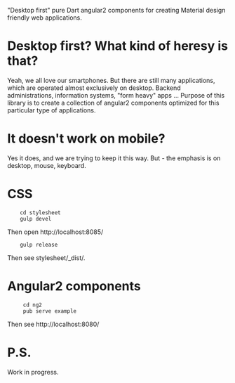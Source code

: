 "Desktop first" pure Dart angular2 components for creating Material design friendly web applications.

# Desktop first? What kind of heresy is that?
 
Yeah, we all love our smartphones. But there are still many applications, which are operated almost exclusively on desktop.
Backend administrations, information systems, "form heavy" apps ... Purpose of this library is to create a collection
of angular2 components optimized for this particular type of applications.

# It doesn't work on mobile?

Yes it does, and we are trying to keep it this way. But - the emphasis is on desktop, mouse, keyboard.

# CSS

        cd stylesheet
        gulp devel
        
Then open http://localhost:8085/

        gulp release

Then see stylesheet/_dist/.
         
# Angular2 components
         
         cd ng2
         pub serve example
         
Then see http://localhost:8080/

# P.S.

Work in progress.
         